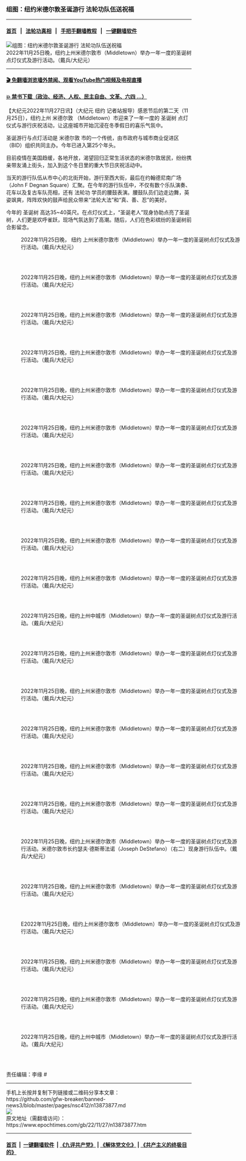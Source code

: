 ### 组图：纽约米德尔敦圣诞游行 法轮功队伍送祝福
------------------------

#### [首页](https://github.com/gfw-breaker/banned-news3/blob/master/README.md) &nbsp;&nbsp;|&nbsp;&nbsp; [法轮功真相](https://github.com/begood0513/basic/blob/master/README.md)  &nbsp;&nbsp;|&nbsp;&nbsp; [手把手翻墙教程](https://github.com/gfw-breaker/guides/wiki)  &nbsp;&nbsp;|&nbsp;&nbsp; [一键翻墙软件](https://github.com/gfw-breaker/nogfw/blob/master/README.md)  



<div><img alt="组图：纽约米德尔敦圣诞游行 法轮功队伍送祝福" class="attachment-djy_600_400 size-djy_600_400 wp-post-image" src="https://i.epochtimes.com/assets/uploads/2022/11/id13873904-2211262031542003-600x400.jpg"/>
<div class="caption">
 2022年11月25日晚，纽约上州米德尔敦市（Middletown）举办一年一度的圣诞树点灯仪式及游行活动。（戴兵/大纪元）
</div></div><hr/>

#### [ 🎬  免翻墙浏览墙外禁闻、观看YouTube热门视频及电视直播](https://github.com/gfw-breaker/HelloWorld)

#### [ 💥  禁书下载（政治、经济、人权、民主自由、文革、六四 ...）](https://github.com/gfw-breaker/books/blob/master/README.md)

<div><p>
 【大纪元2022年11月27日讯】（大纪元
 <ok href="https://www.epochtimes.com/gb/tag/%E7%BA%BD%E7%BA%A6.html">
  纽约
 </ok>
 记者站报导）感恩节后的第二天（11月25日），纽约上州
 <ok href="https://www.epochtimes.com/gb/tag/%E7%B1%B3%E5%BE%B7%E5%B0%94%E6%95%A6.html">
  米德尔敦
 </ok>
 （Middletown）市迎来了一年一度的
 <ok href="https://www.epochtimes.com/gb/tag/%E5%9C%A3%E8%AF%9E%E6%A0%91.html">
  圣诞树
 </ok>
 点灯仪式与游行庆祝活动，让这座城市开始沉浸在冬季假日的喜乐气氛中。
</p>
<p>
 圣诞游行与点灯活动是
 <ok href="https://www.epochtimes.com/gb/tag/%E7%B1%B3%E5%BE%B7%E5%B0%94%E6%95%A6.html">
  米德尔敦
 </ok>
 市的一个传统，由市政府与城市商业促进区（BID）组织共同主办。今年已进入第25个年头。
</p>
<p>
 目前疫情在美国趋缓，各地开放，渴望回归正常生活状态的米德尔敦居民，纷纷携亲带友涌上街头，加入到这个冬日里的重大节日庆祝活动中。
</p>
<p>
 当天的游行队伍从市中心的北街开始，游行至西大街，最后在约翰德尼南广场（John F Degnan Square）汇聚。在今年的游行队伍中，不仅有数个乐队演奏、花车以及复古车队亮相，还有
 <ok href="https://www.epochtimes.com/gb/tag/%E6%B3%95%E8%BD%AE%E5%8A%9F.html">
  法轮功
 </ok>
 学员的腰鼓表演。腰鼓队员们边走边舞，英姿飒爽，阵阵欢快的鼓声给民众带来“法轮大法”和“真、善、忍”的美好。
</p>
<p>
 今年的
 <ok href="https://www.epochtimes.com/gb/tag/%E5%9C%A3%E8%AF%9E%E6%A0%91.html">
  圣诞树
 </ok>
 高达35~40英尺。在点灯仪式上，“圣诞老人”现身协助点亮了圣诞树，人们更是欢呼雀跃，现场气氛达到了高潮。随后，人们在色彩缤纷的圣诞树前合影留念。
</p>
<figure aria-describedby="caption-attachment-13873880" class="wp-caption aligncenter" id="attachment_13873880" style="width: 600px">
 <ok href="https://i.epochtimes.com/assets/uploads/2022/11/id13873880-2211261929442003.jpg" target="_blank">
  <img alt="" class="size-large wp-image-13873880" src="https://i.epochtimes.com/assets/uploads/2022/11/id13873880-2211261929442003-600x400.jpg" title=""/>
 </ok>
 <br/><figcaption class="wp-caption-text" id="caption-attachment-13873880">
  2022年11月25日晚，
  <ok href="https://www.epochtimes.com/gb/tag/%E7%BA%BD%E7%BA%A6.html">
   纽约
  </ok>
  上州米德尔敦市（Middletown）举办一年一度的圣诞树点灯仪式及游行活动。（戴兵/大纪元）
 </figcaption><br/>
</figure><br/>
<figure aria-describedby="caption-attachment-13873882" class="wp-caption aligncenter" id="attachment_13873882" style="width: 600px">
 <ok href="https://i.epochtimes.com/assets/uploads/2022/11/id13873882-2211261929382003.jpg" target="_blank">
  <img alt="" class="size-large wp-image-13873882" src="https://i.epochtimes.com/assets/uploads/2022/11/id13873882-2211261929382003-600x400.jpg" title=""/>
 </ok>
 <br/><figcaption class="wp-caption-text" id="caption-attachment-13873882">
  2022年11月25日晚，纽约上州米德尔敦市（Middletown）举办一年一度的圣诞树点灯仪式及游行活动。（戴兵/大纪元）
 </figcaption><br/>
</figure><br/>
<figure aria-describedby="caption-attachment-13873884" class="wp-caption aligncenter" id="attachment_13873884" style="width: 600px">
 <ok href="https://i.epochtimes.com/assets/uploads/2022/11/id13873884-2211261929332003.jpg" target="_blank">
  <img alt="" class="size-large wp-image-13873884" src="https://i.epochtimes.com/assets/uploads/2022/11/id13873884-2211261929332003-600x400.jpg" title=""/>
 </ok>
 <br/><figcaption class="wp-caption-text" id="caption-attachment-13873884">
  2022年11月25日晚，纽约上州米德尔敦市（Middletown）举办一年一度的圣诞树点灯仪式及游行活动。（戴兵/大纪元）
 </figcaption><br/>
</figure><br/>
<figure aria-describedby="caption-attachment-13873906" class="wp-caption aligncenter" id="attachment_13873906" style="width: 600px">
 <ok href="https://i.epochtimes.com/assets/uploads/2022/11/id13873906-2211262031482003.jpg" target="_blank">
  <img alt="" class="size-large wp-image-13873906" src="https://i.epochtimes.com/assets/uploads/2022/11/id13873906-2211262031482003-600x400.jpg" title=""/>
 </ok>
 <br/><figcaption class="wp-caption-text" id="caption-attachment-13873906">
  2022年11月25日晚，纽约上州米德尔敦市（Middletown）举办一年一度的圣诞树点灯仪式及游行活动。（戴兵/大纪元）
 </figcaption><br/>
</figure><br/>
<figure aria-describedby="caption-attachment-13873907" class="wp-caption aligncenter" id="attachment_13873907" style="width: 600px">
 <ok href="https://i.epochtimes.com/assets/uploads/2022/11/id13873907-2211262031452003.jpg" target="_blank">
  <img alt="" class="size-large wp-image-13873907" src="https://i.epochtimes.com/assets/uploads/2022/11/id13873907-2211262031452003-600x400.jpg" title=""/>
 </ok>
 <br/><figcaption class="wp-caption-text" id="caption-attachment-13873907">
  2022年11月25日晚，纽约上州米德尔敦市（Middletown）举办一年一度的圣诞树点灯仪式及游行活动。（戴兵/大纪元）
 </figcaption><br/>
</figure><br/>
<figure aria-describedby="caption-attachment-13873902" class="wp-caption aligncenter" id="attachment_13873902" style="width: 600px">
 <ok href="https://i.epochtimes.com/assets/uploads/2022/11/id13873902-2211262031592003.jpg" target="_blank">
  <img alt="" class="size-large wp-image-13873902" src="https://i.epochtimes.com/assets/uploads/2022/11/id13873902-2211262031592003-600x400.jpg" title=""/>
 </ok>
 <br/><figcaption class="wp-caption-text" id="caption-attachment-13873902">
  2022年11月25日晚，纽约上州米德尔敦市（Middletown）举办一年一度的圣诞树点灯仪式及游行活动。（戴兵/大纪元）
 </figcaption><br/>
</figure><br/>
<figure aria-describedby="caption-attachment-13873903" class="wp-caption aligncenter" id="attachment_13873903" style="width: 600px">
 <ok href="https://i.epochtimes.com/assets/uploads/2022/11/id13873903-2211262031572003.jpg" target="_blank">
  <img alt="" class="size-large wp-image-13873903" src="https://i.epochtimes.com/assets/uploads/2022/11/id13873903-2211262031572003-600x400.jpg" title=""/>
 </ok>
 <br/><figcaption class="wp-caption-text" id="caption-attachment-13873903">
  2022年11月25日晚，纽约上州米德尔敦市（Middletown）举办一年一度的圣诞树点灯仪式及游行活动。（戴兵/大纪元）
 </figcaption><br/>
</figure><br/>
<figure aria-describedby="caption-attachment-13873905" class="wp-caption aligncenter" id="attachment_13873905" style="width: 600px">
 <ok href="https://i.epochtimes.com/assets/uploads/2022/11/id13873905-2211262031512003.jpg" target="_blank">
  <img alt="" class="size-large wp-image-13873905" src="https://i.epochtimes.com/assets/uploads/2022/11/id13873905-2211262031512003-600x400.jpg" title=""/>
 </ok>
 <br/><figcaption class="wp-caption-text" id="caption-attachment-13873905">
  2022年11月25日晚，纽约上州米德尔敦市（Middletown）举办一年一度的圣诞树点灯仪式及游行活动。（戴兵/大纪元）
 </figcaption><br/>
</figure><br/>
<figure aria-describedby="caption-attachment-13873914" class="wp-caption aligncenter" id="attachment_13873914" style="width: 600px">
 <ok href="https://i.epochtimes.com/assets/uploads/2022/11/id13873914-2211262103462003.jpg" target="_blank">
  <img alt="" class="size-large wp-image-13873914" src="https://i.epochtimes.com/assets/uploads/2022/11/id13873914-2211262103462003-600x400.jpg" title=""/>
 </ok>
 <br/><figcaption class="wp-caption-text" id="caption-attachment-13873914">
  2022年11月25日晚，纽约上州米德尔敦市（Middletown）举办一年一度的圣诞树点灯仪式及游行活动。（戴兵/大纪元）
 </figcaption><br/>
</figure><br/>
<figure aria-describedby="caption-attachment-13873913" class="wp-caption aligncenter" id="attachment_13873913" style="width: 600px">
 <ok href="https://i.epochtimes.com/assets/uploads/2022/11/id13873913-2211262103492003.jpg" target="_blank">
  <img alt="" class="size-large wp-image-13873913" src="https://i.epochtimes.com/assets/uploads/2022/11/id13873913-2211262103492003-600x400.jpg" title=""/>
 </ok>
 <br/><figcaption class="wp-caption-text" id="caption-attachment-13873913">
  2022年11月25日晚，纽约上州米德尔敦市（Middletown）举办一年一度的圣诞树点灯仪式及游行活动。（戴兵/大纪元）
 </figcaption><br/>
</figure><br/>
<figure aria-describedby="caption-attachment-13873909" class="wp-caption aligncenter" id="attachment_13873909" style="width: 600px">
 <ok href="https://i.epochtimes.com/assets/uploads/2022/11/id13873909-2211262056002003.jpg" target="_blank">
  <img alt="" class="size-large wp-image-13873909" src="https://i.epochtimes.com/assets/uploads/2022/11/id13873909-2211262056002003-600x400.jpg" title=""/>
 </ok>
 <br/><figcaption class="wp-caption-text" id="caption-attachment-13873909">
  2022年11月25日晚，纽约上州中城市（Middletown）举办一年一度的圣诞树点灯仪式及游行活动。（戴兵/大纪元）
 </figcaption><br/>
</figure><br/>
<figure aria-describedby="caption-attachment-13873908" class="wp-caption aligncenter" id="attachment_13873908" style="width: 600px">
 <ok href="https://i.epochtimes.com/assets/uploads/2022/11/id13873908-2211262031402003.jpg" target="_blank">
  <img alt="" class="size-large wp-image-13873908" src="https://i.epochtimes.com/assets/uploads/2022/11/id13873908-2211262031402003-600x400.jpg" title=""/>
 </ok>
 <br/><figcaption class="wp-caption-text" id="caption-attachment-13873908">
  2022年11月25日晚，纽约上州米德尔敦市（Middletown）举办一年一度的圣诞树点灯仪式及游行活动。（戴兵/大纪元）
 </figcaption><br/>
</figure><br/>
<figure aria-describedby="caption-attachment-13873879" class="wp-caption aligncenter" id="attachment_13873879" style="width: 600px">
 <ok href="https://i.epochtimes.com/assets/uploads/2022/11/id13873879-2211261929472003.jpg" target="_blank">
  <img alt="" class="size-large wp-image-13873879" src="https://i.epochtimes.com/assets/uploads/2022/11/id13873879-2211261929472003-600x400.jpg" title=""/>
 </ok>
 <br/><figcaption class="wp-caption-text" id="caption-attachment-13873879">
  2022年11月25日晚，纽约上州米德尔敦市（Middletown）举办一年一度的圣诞树点灯仪式及游行活动。（戴兵/大纪元）
 </figcaption><br/>
</figure><br/>
<figure aria-describedby="caption-attachment-13873901" class="wp-caption aligncenter" id="attachment_13873901" style="width: 600px">
 <ok href="https://i.epochtimes.com/assets/uploads/2022/11/id13873901-2211262032022003.jpg" target="_blank">
  <img alt="" class="size-large wp-image-13873901" src="https://i.epochtimes.com/assets/uploads/2022/11/id13873901-2211262032022003-600x400.jpg" title=""/>
 </ok>
 <br/><figcaption class="wp-caption-text" id="caption-attachment-13873901">
  2022年11月25日晚，纽约上州米德尔敦市（Middletown）举办一年一度的圣诞树点灯仪式及游行活动。（戴兵/大纪元）
 </figcaption><br/>
</figure><br/>
<figure aria-describedby="caption-attachment-13873889" class="wp-caption aligncenter" id="attachment_13873889" style="width: 600px">
 <ok href="https://i.epochtimes.com/assets/uploads/2022/11/id13873889-2211261928592003.jpg" target="_blank">
  <img alt="" class="size-large wp-image-13873889" src="https://i.epochtimes.com/assets/uploads/2022/11/id13873889-2211261928592003-600x400.jpg" title=""/>
 </ok>
 <br/><figcaption class="wp-caption-text" id="caption-attachment-13873889">
  2022年11月25日晚，纽约上州米德尔敦市（Middletown）举办一年一度的圣诞树点灯仪式及游行活动。（戴兵/大纪元）
 </figcaption><br/>
</figure><br/>
<figure aria-describedby="caption-attachment-13873885" class="wp-caption aligncenter" id="attachment_13873885" style="width: 600px">
 <ok href="https://i.epochtimes.com/assets/uploads/2022/11/id13873885-2211261929302003.jpg" target="_blank">
  <img alt="" class="size-large wp-image-13873885" src="https://i.epochtimes.com/assets/uploads/2022/11/id13873885-2211261929302003-600x400.jpg" title=""/>
 </ok>
 <br/><figcaption class="wp-caption-text" id="caption-attachment-13873885">
  2022年11月25日晚，纽约上州米德尔敦市（Middletown）举办一年一度的圣诞树点灯仪式及游行活动。（戴兵/大纪元）
 </figcaption><br/>
</figure><br/>
<figure aria-describedby="caption-attachment-13873912" class="wp-caption aligncenter" id="attachment_13873912" style="width: 600px">
 <ok href="https://i.epochtimes.com/assets/uploads/2022/11/id13873912-2211261929202003.jpg" target="_blank">
  <img alt="" class="size-large wp-image-13873912" src="https://i.epochtimes.com/assets/uploads/2022/11/id13873912-2211261929202003-600x400.jpg" title=""/>
 </ok>
 <br/><figcaption class="wp-caption-text" id="caption-attachment-13873912">
  2022年11月25日晚，纽约上州米德尔敦市（Middletown）举办一年一度的圣诞树点灯仪式及游行活动。米德尔敦市长约瑟夫·德斯蒂法诺（Joseph DeStefano）（右二）现身游行队伍中。（戴兵/大纪元）
 </figcaption><br/>
</figure><br/>
<figure aria-describedby="caption-attachment-13873933" class="wp-caption aligncenter" id="attachment_13873933" style="width: 600px">
 <ok href="https://i.epochtimes.com/assets/uploads/2022/11/id13873933-2211262202392003.jpg" target="_blank">
  <img alt="" class="size-large wp-image-13873933" src="https://i.epochtimes.com/assets/uploads/2022/11/id13873933-2211262202392003-600x400.jpg" title=""/>
 </ok>
 <br/><figcaption class="wp-caption-text" id="caption-attachment-13873933">
  2022年11月25日晚，纽约上州米德尔敦市（Middletown）举办一年一度的圣诞树点灯仪式及游行活动。（戴兵/大纪元）
 </figcaption><br/>
</figure><br/>
<figure aria-describedby="caption-attachment-13873886" class="wp-caption aligncenter" id="attachment_13873886" style="width: 600px">
 <ok href="https://i.epochtimes.com/assets/uploads/2022/11/id13873886-2211261929272003.jpg" target="_blank">
  <img alt="" class="size-large wp-image-13873886" src="https://i.epochtimes.com/assets/uploads/2022/11/id13873886-2211261929272003-600x400.jpg" title=""/>
 </ok>
 <br/><figcaption class="wp-caption-text" id="caption-attachment-13873886">
  E2022年11月25日晚，纽约上州米德尔敦市（Middletown）举办一年一度的圣诞树点灯仪式及游行活动。（戴兵/大纪元）
 </figcaption><br/>
</figure><br/>
<figure aria-describedby="caption-attachment-13873881" class="wp-caption aligncenter" id="attachment_13873881" style="width: 600px">
 <ok href="https://i.epochtimes.com/assets/uploads/2022/11/id13873881-2211261929412003.jpg" target="_blank">
  <img alt="" class="size-large wp-image-13873881" src="https://i.epochtimes.com/assets/uploads/2022/11/id13873881-2211261929412003-600x400.jpg" title=""/>
 </ok>
 <br/><figcaption class="wp-caption-text" id="caption-attachment-13873881">
  2022年11月25日晚，纽约上州米德尔敦市（Middletown）举办一年一度的圣诞树点灯仪式及游行活动。（戴兵/大纪元）
 </figcaption><br/>
</figure><br/>
<figure aria-describedby="caption-attachment-13873887" class="wp-caption aligncenter" id="attachment_13873887" style="width: 600px">
 <ok href="https://i.epochtimes.com/assets/uploads/2022/11/id13873887-2211261929242003.jpg" target="_blank">
  <img alt="" class="size-large wp-image-13873887" src="https://i.epochtimes.com/assets/uploads/2022/11/id13873887-2211261929242003-600x400.jpg" title=""/>
 </ok>
 <br/><figcaption class="wp-caption-text" id="caption-attachment-13873887">
  2022年11月25日晚，纽约上州米德尔敦市（Middletown）举办一年一度的圣诞树点灯仪式及游行活动。（戴兵/大纪元）
 </figcaption><br/>
</figure><br/>
<figure aria-describedby="caption-attachment-13873910" class="wp-caption aligncenter" id="attachment_13873910" style="width: 600px">
 <ok href="https://i.epochtimes.com/assets/uploads/2022/11/id13873910-2211262055582003.jpg" target="_blank">
  <img alt="" class="size-large wp-image-13873910" src="https://i.epochtimes.com/assets/uploads/2022/11/id13873910-2211262055582003-600x400.jpg" title=""/>
 </ok>
 <br/><figcaption class="wp-caption-text" id="caption-attachment-13873910">
  2022年11月25日晚，纽约上州中城市（Middletown）举办一年一度的圣诞树点灯仪式及游行活动。（戴兵/大纪元）
 </figcaption><br/>
</figure><br/>
<p>
 责任编辑：李缘 #
</p>
</div>
<hr/>
手机上长按并复制下列链接或二维码分享本文章：<br/>
https://github.com/gfw-breaker/banned-news3/blob/master/pages/nsc412/n13873877.md <br/>
<a href='https://github.com/gfw-breaker/banned-news3/blob/master/pages/nsc412/n13873877.md'><img src='https://github.com/gfw-breaker/banned-news3/blob/master/pages/nsc412/n13873877.md.png'/></a> <br/>
原文地址（需翻墙访问）：https://www.epochtimes.com/gb/22/11/27/n13873877.htm


------------------------
#### [首页](https://github.com/gfw-breaker/banned-news3/blob/master/README.md) &nbsp;|&nbsp; [一键翻墙软件](https://github.com/gfw-breaker/nogfw/blob/master/README.md) &nbsp;| [《九评共产党》](https://github.com/gfw-breaker/9ping.md/blob/master/README.md#九评之一评共产党是什么) | [《解体党文化》](https://github.com/gfw-breaker/jtdwh.md/blob/master/README.md) | [《共产主义的终极目的》](https://github.com/gfw-breaker/gczydzjmd.md/blob/master/README.md)


<img src='http://gfw-breaker.win/banned-news3/pages/nsc412/n13873877.md' width='0px' height='0px'/>